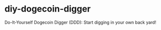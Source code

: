 diy-dogecoin-digger
===================

Do-It-Yourself Dogecoin Digger (DDD): Start digging in your own back yard!
